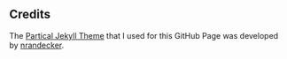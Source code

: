 ## Credits

The [Partical Jekyll Theme](https://github.com/nrandecker/particle) that I used for this GitHub Page was developed by [nrandecker](https://github.com/nrandecker).